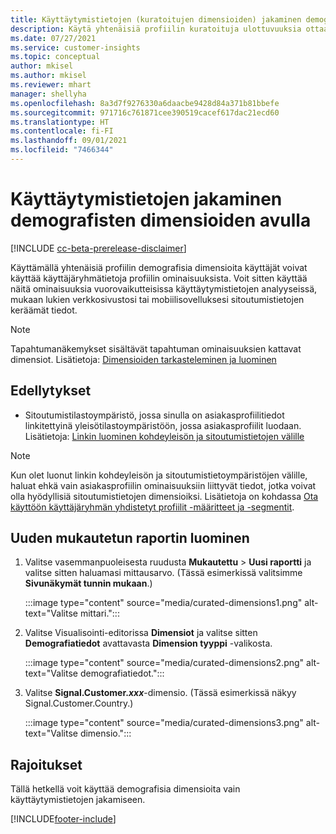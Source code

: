 ```yaml
---
title: Käyttäytymistietojen (kuratoitujen dimensioiden) jakaminen demografisten dimensioiden avulla
description: Käytä yhtenäisiä profiilin kuratoituja ulottuvuuksia ottaaksesi käyttäjäryhmätilastoja käyttöön asiakasprofiilin ominaisuuksissa.
ms.date: 07/27/2021
ms.service: customer-insights
ms.topic: conceptual
author: mkisel
ms.author: mkisel
ms.reviewer: mhart
manager: shellyha
ms.openlocfilehash: 8a3d7f9276330a6daacbe9428d84a371b81bbefe
ms.sourcegitcommit: 971716c761871cee390519cacef617dac21ecd60
ms.translationtype: HT
ms.contentlocale: fi-FI
ms.lasthandoff: 09/01/2021
ms.locfileid: "7466344"
---
```

# <a name="use-demographic-dimensions-for-splitting-behavioral-data"></a>Käyttäytymistietojen jakaminen demografisten dimensioiden avulla

[!INCLUDE [cc-beta-prerelease-disclaimer](includes/cc-beta-prerelease-disclaimer.md)]

Käyttämällä yhtenäisiä profiilin demografisia dimensioita käyttäjät voivat käyttää käyttäjäryhmätietoja profiilin ominaisuuksista. Voit sitten käyttää näitä ominaisuuksia vuorovaikutteisissa käyttäytymistietojen analyyseissä, mukaan lukien verkkosivustosi tai mobiilisovelluksesi sitoutumistietojen keräämät tiedot.

>[!NOTE]
> Tapahtumanäkemykset sisältävät tapahtuman ominaisuuksien kattavat dimensiot. Lisätietoja: [Dimensioiden tarkasteleminen ja luominen](dimensions.md)

## <a name="prerequisite"></a>Edellytykset

- Sitoutumistilastoympäristö, jossa sinulla on asiakasprofiilitiedot linkitettyinä yleisötilastoympäristöön, jossa asiakasprofiilit luodaan. Lisätietoja: [Linkin luominen kohdeyleisön ja sitoutumistietojen välille](integrate-audience-insights-engagement-insights.md)

> [!NOTE]
> Kun olet luonut linkin kohdeyleisön ja sitoutumistietoympäristöjen välille, haluat ehkä vain asiakasprofiilin ominaisuuksiin liittyvät tiedot, jotka voivat olla hyödyllisiä sitoutumistietojen dimensioiksi. Lisätietoja on kohdassa [Ota käyttöön käyttäjäryhmän yhdistetyt profiilit -määritteet ja -segmentit](integrate-audience-insights-engagement-insights.md#enable-audience-insights-unified-profiles-attributes-and-segments).

## <a name="create-a-new-custom-report"></a>Uuden mukautetun raportin luominen

1. Valitse vasemmanpuoleisesta ruudusta **Mukautettu** > **Uusi raportti** ja valitse sitten haluamasi mittausarvo. (Tässä esimerkissä valitsimme **Sivunäkymät tunnin mukaan**.)

    :::image type="content" source="media/curated-dimensions1.png" alt-text="Valitse mittari.":::

2. Valitse Visualisointi-editorissa **Dimensiot** ja valitse sitten **Demografiatiedot** avattavasta **Dimension tyyppi** -valikosta.

    :::image type="content" source="media/curated-dimensions2.png" alt-text="Valitse demografiatiedot.":::

3. Valitse **Signal.Customer.*xxx***-dimensio. (Tässä esimerkissä näkyy Signal.Customer.Country.)

    :::image type="content" source="media/curated-dimensions3.png" alt-text="Valitse dimensio.":::
  
## <a name="limitations"></a>Rajoitukset

Tällä hetkellä voit käyttää demografisia dimensioita vain käyttäytymistietojen jakamiseen.


[!INCLUDE[footer-include](../includes/footer-banner.md)]
